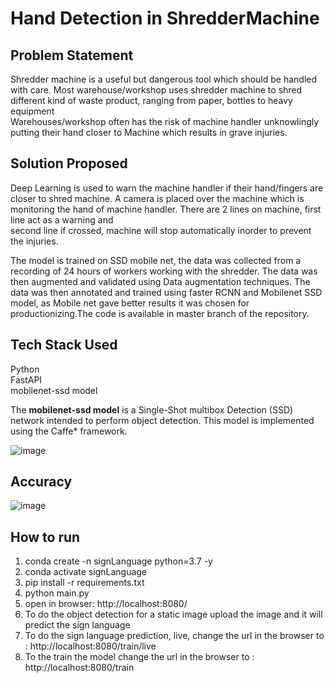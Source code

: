 # Hand Detection in ShredderMachine



## Problem Statement

Shredder machine is a useful but dangerous tool which should be handled with care. Most warehouse/workshop uses shredder machine to shred different kind of waste product, ranging from paper, bottles to heavy equipment </br>
Warehouses/workshop often has the risk of machine handler unknowlingly putting their hand closer to Machine which results in grave injuries.


## Solution Proposed

Deep Learning is used to warn the machine handler if their hand/fingers are closer to shred machine. A camera is placed over the machine which is monitoring the hand of machine handler. There are 2 lines on machine, first line act as a warning and  </br>
second line if crossed, machine will stop automatically inorder to prevent the injuries.

The model is trained on SSD mobile net, the data was collected from a recording of 24 hours of workers working with the shredder. The data was then augmented and validated using Data augmentation techniques. The data was then annotated and trained using faster RCNN and Mobilenet SSD model, as Mobile net gave better results it was chosen for productionizing.The code is available in master branch of the repository.


## Tech Stack Used
Python </br>
FastAPI </br>
mobilenet-ssd model </br>

The **mobilenet-ssd model** is a Single-Shot multibox Detection (SSD) network intended to perform object detection. This model is implemented using the Caffe* framework.

![image](https://github.com/ravi0dubey/ShredderMachine/assets/38419795/824776e4-5506-4fbd-b363-72bca9a53204)

## Accuracy
![image](https://github.com/ravi0dubey/ShredderMachine/assets/38419795/69253758-a67e-46e6-b45e-9655616cc193)


## How to run  
1. conda create -n signLanguage python=3.7 -y  </br>
2. conda activate signLanguage </br>
3. pip install -r requirements.txt </br>
4. python main.py </br>
5. open in browser: http://localhost:8080/ </br>
6. To do the object detection for a static image upload the image and it will predict the sign language </br>
7. To do the sign language prediction, live, change the url in the browser to : http://localhost:8080/train/live </br>
6. To the train the model change the url in the browser to : http://localhost:8080/train </br>
